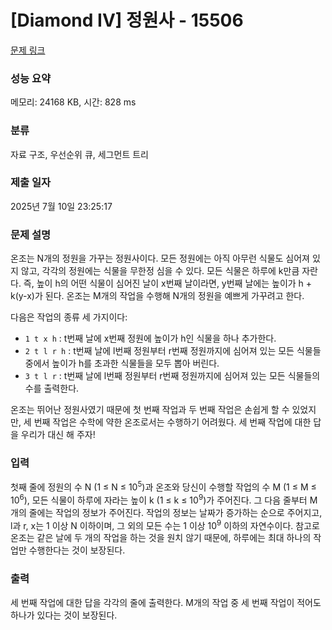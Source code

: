 # [Diamond IV] 정원사 - 15506 

[문제 링크](https://www.acmicpc.net/problem/15506) 

### 성능 요약

메모리: 24168 KB, 시간: 828 ms

### 분류

자료 구조, 우선순위 큐, 세그먼트 트리

### 제출 일자

2025년 7월 10일 23:25:17

### 문제 설명

<p>온조는 N개의 정원을 가꾸는 정원사이다. 모든 정원에는 아직 아무런 식물도 심어져 있지 않고, 각각의 정원에는 식물을 무한정 심을 수 있다. 모든 식물은 하루에 k만큼 자란다. 즉, 높이 h의 어떤 식물이 심어진 날이 x번째 날이라면, y번째 날에는 높이가 h + k(y-x)가 된다. 온조는 M개의 작업을 수행해 N개의 정원을 예쁘게 가꾸려고 한다.</p>

<p>다음은 작업의 종류 세 가지이다: </p>

<ul>
	<li><code>1 t x h</code> : t번째 날에 x번째 정원에 높이가 h인 식물을 하나 추가한다.</li>
	<li><code>2 t l r h</code> : t번째 날에 l번째 정원부터 r번째 정원까지에 심어져 있는 모든 식물들 중에서 높이가 h를 초과한 식물들을 모두 뽑아 버린다.</li>
	<li><code>3 t l r</code> : t번째 날에 l번째 정원부터 r번째 정원까지에 심어져 있는 모든 식물들의 수를 출력한다.</li>
</ul>

<p>온조는 뛰어난 정원사였기 때문에 첫 번째 작업과 두 번째 작업은 손쉽게 할 수 있었지만, 세 번째 작업은 수학에 약한 온조로서는 수행하기 어려웠다. 세 번째 작업에 대한 답을 우리가 대신 해 주자!</p>

### 입력 

 <p>첫째 줄에 정원의 수 N (1 ≤ N ≤ 10<sup>5</sup>)과 온조와 당신이 수행할 작업의 수 M (1 ≤ M ≤ 10<sup>6</sup>), 모든 식물이 하루에 자라는 높이 k (1 ≤ k ≤ 10<sup>9</sup>)가 주어진다. 그 다음 줄부터 M개의 줄에는 작업의 정보가 주어진다. 작업의 정보는 날짜가 증가하는 순으로 주어지고, l과 r, x는 1 이상 N 이하이며, 그 외의 모든 수는 1 이상 10<sup>9</sup> 이하의 자연수이다. 참고로 온조는 같은 날에 두 개의 작업을 하는 것을 원치 않기 때문에, 하루에는 최대 하나의 작업만 수행한다는 것이 보장된다.</p>

### 출력 

 <p>세 번째 작업에 대한 답을 각각의 줄에 출력한다. M개의 작업 중 세 번째 작업이 적어도 하나가 있다는 것이 보장된다.</p>

